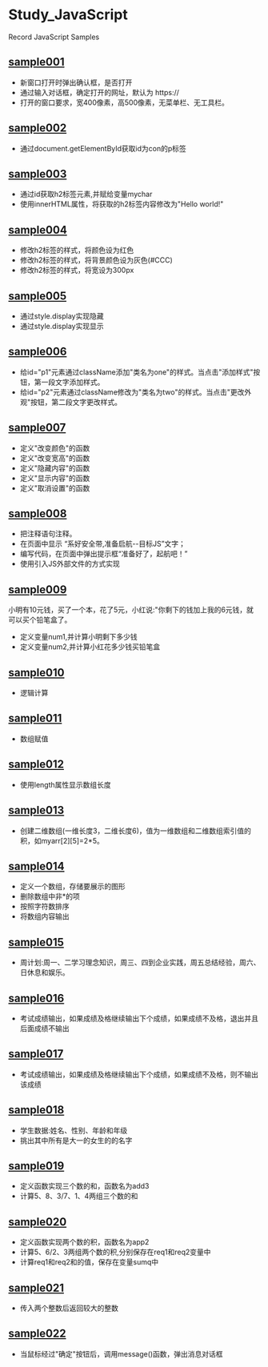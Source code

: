 # Study_JavaScript
Record JavaScript Samples
## [sample001](https://github.com/ccloveak/Study_JavaScript/tree/master/sample001)
* 新窗口打开时弹出确认框，是否打开
* 通过输入对话框，确定打开的网址，默认为 https://
* 打开的窗口要求，宽400像素，高500像素，无菜单栏、无工具栏。
## [sample002](https://github.com/ccloveak/Study_JavaScript/tree/master/sample002)
* 通过document.getElementById获取id为con的p标签
## [sample003](https://github.com/ccloveak/Study_JavaScript/tree/master/sample003)
* 通过id获取h2标签元素,并赋给变量mychar
* 使用innerHTML属性，将获取的h2标签内容修改为"Hello world!"
## [sample004](https://github.com/ccloveak/Study_JavaScript/tree/master/sample004)
* 修改h2标签的样式，将颜色设为红色
* 修改h2标签的样式，将背景颜色设为灰色(#CCC)
* 修改h2标签的样式，将宽设为300px
## [sample005](https://github.com/ccloveak/Study_JavaScript/tree/master/sample005)
* 通过style.display实现隐藏
* 通过style.display实现显示
## [sample006](https://github.com/ccloveak/Study_JavaScript/tree/master/sample006)
* 给id="p1"元素通过className添加"类名为one"的样式。当点击"添加样式"按钮，第一段文字添加样式。
* 给id="p2"元素通过className修改为"类名为two"的样式。当点击"更改外观"按钮，第二段文字更改样式。
## [sample007](https://github.com/ccloveak/Study_JavaScript/tree/master/sample007)
* 定义"改变颜色"的函数
* 定义"改变宽高"的函数
* 定义"隐藏内容"的函数
* 定义"显示内容"的函数
* 定义"取消设置"的函数
## [sample008](https://github.com/ccloveak/Study_JavaScript/tree/master/sample008)
* 把注释语句注释。
* 在页面中显示 “系好安全带,准备启航--目标JS”文字；
* 编写代码，在页面中弹出提示框“准备好了，起航吧！”
* 使用引入JS外部文件的方式实现
## [sample009](https://github.com/ccloveak/Study_JavaScript/tree/master/sample009)  
小明有10元钱，买了一个本，花了5元，小红说:"你剩下的钱加上我的6元钱，就可以买个铅笔盒了。
* 定义变量num1,并计算小明剩下多少钱
* 定义变量num2,并计算小红花多少钱买铅笔盒
## [sample010](https://github.com/ccloveak/Study_JavaScript/tree/master/sample010)  
* 逻辑计算
## [sample011](https://github.com/ccloveak/Study_JavaScript/tree/master/sample011)  
* 数组赋值
## [sample012](https://github.com/ccloveak/Study_JavaScript/tree/master/sample012)  
* 使用length属性显示数组长度
## [sample013](https://github.com/ccloveak/Study_JavaScript/tree/master/sample013)  
* 创建二维数组(一维长度3，二维长度6)，值为一维数组和二维数组索引值的积，如myarr[2][5]=2*5。
## [sample014](https://github.com/ccloveak/Study_JavaScript/tree/master/sample014)  
* 定义一个数组，存储要展示的图形
* 删除数组中非*的项
* 按照字符数排序
* 将数组内容输出
## [sample015](https://github.com/ccloveak/Study_JavaScript/tree/master/sample015)  
* 周计划:周一、二学习理念知识，周三、四到企业实践，周五总结经验，周六、日休息和娱乐。
## [sample016](https://github.com/ccloveak/Study_JavaScript/tree/master/sample016)  
* 考试成绩输出，如果成绩及格继续输出下个成绩，如果成绩不及格，退出并且后面成绩不输出
## [sample017](https://github.com/ccloveak/Study_JavaScript/tree/master/sample017)  
* 考试成绩输出，如果成绩及格继续输出下个成绩，如果成绩不及格，则不输出该成绩
## [sample018](https://github.com/ccloveak/Study_JavaScript/tree/master/sample018)  
* 学生数据:姓名、性别、年龄和年级
* 挑出其中所有是大一的女生的的名字
## [sample019](https://github.com/ccloveak/Study_JavaScript/tree/master/sample019)  
* 定义函数实现三个数的和，函数名为add3
* 计算5、8、3/7、1、4两组三个数的和
## [sample020](https://github.com/ccloveak/Study_JavaScript/tree/master/sample020)  
* 定义函数实现两个数的积，函数名为app2
* 计算5、6/2、3两组两个数的积,分别保存在req1和req2变量中
* 计算req1和req2和的值，保存在变量sumq中
## [sample021](https://github.com/ccloveak/Study_JavaScript/tree/master/sample021)  
* 传入两个整数后返回较大的整数
## [sample022](https://github.com/ccloveak/Study_JavaScript/tree/master/sample022)  
* 当鼠标经过"确定"按钮后，调用message()函数，弹出消息对话框
